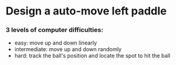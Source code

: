 # Design a auto-move left paddle

### 3 levels of computer difficulties:
* easy: move up and down linearly
* intermediate: move up and down randomly
* hard: track the ball's position and locate the spot to hit the ball

